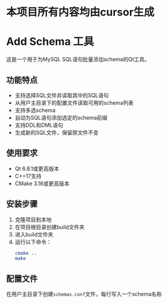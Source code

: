 # 本项目所有内容均由cursor生成

# Add Schema 工具

这是一个用于为MySQL SQL语句批量添加schema的Qt工具。

## 功能特点

- 支持选择SQL文件并读取其中的SQL语句
- 从用户主目录下的配置文件读取可用的schema列表
- 支持多选schema
- 自动为SQL语句添加选定的schema前缀
- 支持DDL和DML语句
- 生成新的SQL文件，保留原文件不变

## 使用要求

- Qt 6.8.1或更高版本
- C++17支持
- CMake 3.16或更高版本

## 安装步骤

1. 克隆项目到本地
2. 在项目根目录创建build文件夹
3. 进入build文件夹
4. 运行以下命令：
   ```bash
   cmake ..
   make
   ```

## 配置文件

在用户主目录下创建`schemas.conf`文件，每行写入一个schema名称